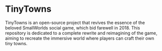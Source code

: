 # TinyTowns
TinyTowns is an open-source project that revives the essence of the beloved SmallWorlds social game, which bid farewell in 2018. This repository is dedicated to a complete rewrite and reimagining of the game, aiming to recreate the immersive world where players can craft their own tiny towns.
